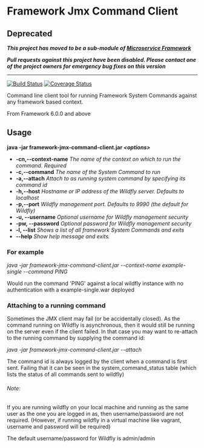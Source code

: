# Framework Jmx Command Client


## Deprecated

_**This project has moved to be a sub-module of [Microservice Framework](https://github.com/CJSCommonPlatform/microservice-framework)**_

_**Pull requests against this project have been disabled. Please contact one of the project owners for emergency bug fixes on this version**_

---

[![Build Status](https://travis-ci.org/CJSCommonPlatform/framework-jmx-command-client.svg?branch=master)](https://travis-ci.org/CJSCommonPlatform/framework-jmx-command-client) [![Coverage Status](https://coveralls.io/repos/github/CJSCommonPlatform/framework-jmx-command-client/badge.svg?branch=master)](https://coveralls.io/github/CJSCommonPlatform/framework-jmx-command-client?branch=master)

Command line client tool for running Framework System Commands against any framework based context.

From Framework 6.0.0 and above

## Usage

**java -jar framework-jmx-command-client.jar _\<options\>_**

- **-cn,--context-name** <arg>  _The name of the context on which to run the command. Required_
- **-c,--command** <arg>        _The name of the System Command to run_
- **-a,--attach** <arg>         _Attach to as running system command by specifying its command id_
- **-h,--host** <arg>           _Hostname or IP address of the Wildfly server. Defaults to localhost_
- **-p,--port** <arg>           _Wildfly management port. Defaults to 9990 (the default for Wildfly)_
- **-u, --username**            _Optional username for Wildfly management security_
- **-pw, --password**           _Optional password for Wildfly management security_
- **-l, --list**                _Shows a list of all framework System Commands and exits_
- **--help**                    _Show help message and exits._
 
### For example 
_java -jar framework-jmx-command-client.jar --context-name example-single --command PING_

Would run the command 'PING' against a local wildfly instance with no authentication with a example-single.war deployed

### Attaching to a running command
Sometimes the JMX client may fail (or be accidentally closed). As the command running on Wildfly 
is asynchronous, then it would still be running on the server even if the client failed. In that
case you may want to re-attach to the running command by supplying the command id:

_java -jar framework-jmx-command-client.jar --attach <command id>_

The command id is always logged by the client when a command is first sent. Failing that
it can be seen in the system_command_status table (which lists the status of all commands
sent to wildfly)
 
###### Note: 
 If you are running wildfly on your local machine and running as the same user as the one you are
 logged in as, then username/password are not required. (However, if running wildfly in a virtual machine
 like vagrant, username and password will be required)
 
 The default username/password for Wildfly is admin/admin  
